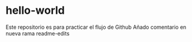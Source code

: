 # hello-world
Este repositorio es para practicar el flujo de Github
Añado comentario en nueva rama readme-edits

